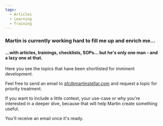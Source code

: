 ```yaml
---
tags:
  - Articles
  - Learning 
  - Training
---
```

### Martin is currently working hard to fill me up and enrich me...
#### ...with articles, trainings, checklists, SOPs... but he's only one man - and a lazy one at that. 

Here you see the topics that have been shortlisted for imminent development. 

Feel free to send an email to sfc@martinstellar.com and request a topic for priority treatment. 

If you want to include a little context, your use-case or why you're interested in a deeper dive, because that will help Martin create something useful. 

You'll receive an email once it's ready. 


